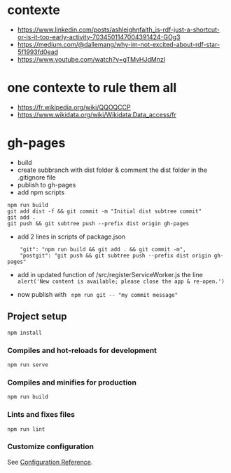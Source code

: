 # contexte

- https://www.linkedin.com/posts/ashleighnfaith_is-rdf-just-a-shortcut-or-is-it-too-early-activity-7034501147004391424-GOg3
- https://medium.com/@dallemang/why-im-not-excited-about-rdf-star-5f1993fd0ead
- https://www.youtube.com/watch?v=gTMvHJdMnzI

# one contexte to rule them all 
- https://fr.wikipedia.org/wiki/QQOQCCP
- https://www.wikidata.org/wiki/Wikidata:Data_access/fr



# gh-pages
- build 
- create subbranch with dist folder & comment the dist folder in the .gitignore file
- publish to gh-pages
- add npm scripts


```
npm run build
git add dist -f && git commit -m "Initial dist subtree commit"
git add .
git push && git subtree push --prefix dist origin gh-pages
```
- add 2 lines in scripts of package.json
```
    "git": "npm run build && git add . && git commit -m",
    "postgit": "git push && git subtree push --prefix dist origin gh-pages"
```
- add in updated function of /src/registerServiceWorker.js the line `alert('New content is available; please close the app & re-open.')`

- now publish with `  npm run git -- "my commit message"  `



## Project setup
```
npm install
```

### Compiles and hot-reloads for development
```
npm run serve
```

### Compiles and minifies for production
```
npm run build
```

### Lints and fixes files
```
npm run lint
```

### Customize configuration
See [Configuration Reference](https://cli.vuejs.org/config/).
